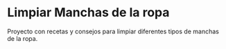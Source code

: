 # Limpiar Manchas de la ropa
Proyecto con recetas y consejos para limpiar diferentes tipos de manchas de la ropa.
